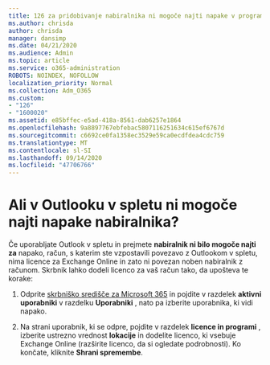 ```yaml
---
title: 126 za pridobivanje nabiralnika ni mogoče najti napake v programu OWA?
ms.author: chrisda
author: chrisda
manager: dansimp
ms.date: 04/21/2020
ms.audience: Admin
ms.topic: article
ms.service: o365-administration
ROBOTS: NOINDEX, NOFOLLOW
localization_priority: Normal
ms.collection: Adm_O365
ms.custom:
- "126"
- "1600020"
ms.assetid: e85bffec-e5ad-418a-8561-dab6257e1864
ms.openlocfilehash: 9a8897767ebfebac5807116251634c615ef6767d
ms.sourcegitcommit: c6692ce0fa1358ec3529e59ca0ecdfdea4cdc759
ms.translationtype: MT
ms.contentlocale: sl-SI
ms.lasthandoff: 09/14/2020
ms.locfileid: "47706766"
---
```

# <a name="getting-a-mailbox-not-found-error-in-outlook-on-the-web"></a>Ali v Outlooku v spletu ni mogoče najti napake nabiralnika?

Če uporabljate Outlook v spletu in prejmete **nabiralnik ni bilo mogoče najti za** napako, račun, s katerim ste vzpostavili povezavo z Outlookom v spletu, nima licence za Exchange Online in zato ni povezan noben nabiralnik z računom. Skrbnik lahko dodeli licenco za vaš račun tako, da upošteva te korake:

1. Odprite [skrbniško središče za Microsoft 365](https://portal.office.com/adminportal/home#/homepage) in pojdite v razdelek **aktivni uporabniki** v razdelku **Uporabniki** , nato pa izberite uporabnika, ki vidi napako.

2. Na strani uporabnik, ki se odpre, pojdite v razdelek **licence in programi** , izberite ustrezno vrednost **lokacije** in dodelite licenco, ki vsebuje Exchange Online (razširite licenco, da si ogledate podrobnosti). Ko končate, kliknite **Shrani spremembe**.
